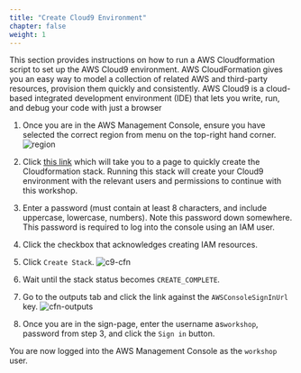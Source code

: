 ```yaml
---
title: "Create Cloud9 Environment"
chapter: false
weight: 1
---
```


This section provides instructions on how to run a AWS Cloudformation script to set up the AWS Cloud9 environment. AWS CloudFormation gives you an easy way to model a collection of related AWS and third-party resources, provision them quickly and consistently. AWS Cloud9 is a cloud-based integrated development environment (IDE) that lets you write, run, and debug your code with just a browser

1. Once you are in the AWS Management Console, ensure you have selected the correct region from menu on the top-right hand corner.
![region](/images/region-change.png?width=20pc)

1. Click [this link](https://console.aws.amazon.com/cloudformation/home?#/stacks/create/review?templateURL=https://serverless-observability-workshop-templates.s3.amazonaws.com/template.yaml&stackName=serverless-observability-workshop-c9) which will take you to a page to quickly create the Cloudformation stack. Running this stack will create your Cloud9 environment with the relevant users and permissions to continue with this workshop.

1. Enter a password (must contain at least 8 characters, and include uppercase, lowercase, numbers). Note this password down somewhere. This password is required to log into the console using an IAM user.

1. Click the checkbox that acknowledges creating IAM resources.

1. Click `Create Stack`.
![c9-cfn](/images/c9-cfn.png?width=40pc)

1. Wait until the stack status becomes `CREATE_COMPLETE`.

1. Go to the outputs tab and click the link against the `AWSConsoleSignInUrl` key. 
![cfn-outputs](/images/cfn-outputs.png?width=40pc)

1. Once you are in the sign-page, enter the username as`workshop`, password from step 3, and click the `Sign in` button.

You are now logged into the AWS Management Console as the `workshop` user.

